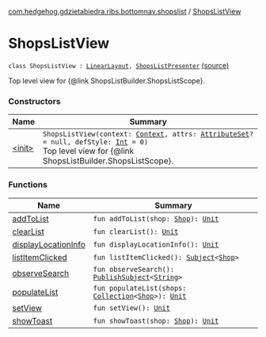 [com.hedgehog.gdzietabiedra.ribs.bottomnav.shopslist](../index.md) / [ShopsListView](./index.md)

# ShopsListView

`class ShopsListView : `[`LinearLayout`](https://developer.android.com/reference/android/widget/LinearLayout.html)`, `[`ShopsListPresenter`](../-shops-list-interactor/-shops-list-presenter/index.md) [(source)](https://github.com/asvid/GdzieTaBiedra/tree/master/app/src/main/java/com/hedgehog/gdzietabiedra/ribs/bottomnav/shopslist/ShopsListView.kt#L21)

Top level view for {@link ShopsListBuilder.ShopsListScope}.

### Constructors

| Name | Summary |
|---|---|
| [&lt;init&gt;](-init-.md) | `ShopsListView(context: `[`Context`](https://developer.android.com/reference/android/content/Context.html)`, attrs: `[`AttributeSet`](https://developer.android.com/reference/android/util/AttributeSet.html)`? = null, defStyle: `[`Int`](https://kotlinlang.org/api/latest/jvm/stdlib/kotlin/-int/index.html)` = 0)`<br>Top level view for {@link ShopsListBuilder.ShopsListScope}. |

### Functions

| Name | Summary |
|---|---|
| [addToList](add-to-list.md) | `fun addToList(shop: `[`Shop`](../../com.hedgehog.gdzietabiedra.domain/-shop/index.md)`): `[`Unit`](https://kotlinlang.org/api/latest/jvm/stdlib/kotlin/-unit/index.html) |
| [clearList](clear-list.md) | `fun clearList(): `[`Unit`](https://kotlinlang.org/api/latest/jvm/stdlib/kotlin/-unit/index.html) |
| [displayLocationInfo](display-location-info.md) | `fun displayLocationInfo(): `[`Unit`](https://kotlinlang.org/api/latest/jvm/stdlib/kotlin/-unit/index.html) |
| [listItemClicked](list-item-clicked.md) | `fun listItemClicked(): `[`Subject`](http://reactivex.io/RxJava/javadoc/io/reactivex/subjects/Subject.html)`<`[`Shop`](../../com.hedgehog.gdzietabiedra.domain/-shop/index.md)`>` |
| [observeSearch](observe-search.md) | `fun observeSearch(): `[`PublishSubject`](http://reactivex.io/RxJava/javadoc/io/reactivex/subjects/PublishSubject.html)`<`[`String`](https://kotlinlang.org/api/latest/jvm/stdlib/kotlin/-string/index.html)`>` |
| [populateList](populate-list.md) | `fun populateList(shops: `[`Collection`](https://kotlinlang.org/api/latest/jvm/stdlib/kotlin.collections/-collection/index.html)`<`[`Shop`](../../com.hedgehog.gdzietabiedra.domain/-shop/index.md)`>): `[`Unit`](https://kotlinlang.org/api/latest/jvm/stdlib/kotlin/-unit/index.html) |
| [setView](set-view.md) | `fun setView(): `[`Unit`](https://kotlinlang.org/api/latest/jvm/stdlib/kotlin/-unit/index.html) |
| [showToast](show-toast.md) | `fun showToast(shop: `[`Shop`](../../com.hedgehog.gdzietabiedra.domain/-shop/index.md)`): `[`Unit`](https://kotlinlang.org/api/latest/jvm/stdlib/kotlin/-unit/index.html) |
